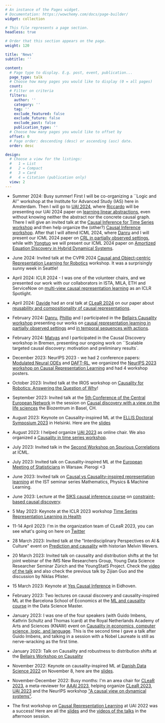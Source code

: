 ```yaml
---
# An instance of the Pages widget.
# Documentation: https://wowchemy.com/docs/page-builder/
widget: collection

# This file represents a page section.
headless: true

# Order that this section appears on the page.
weight: 120

title: 'News'
subtitle: ''

content:
  # Page type to display. E.g. post, event, publication...
  page_type: talk
  # Choose how many pages you would like to display (0 = all pages)
  count: 
  # Filter on criteria
  filters:
    author: ''
    category: ''
    tag: ''
    exclude_featured: false
    exclude_future: false
    exclude_past: false
    publication_type: ''
  # Choose how many pages you would like to offset by
  offset: 0
  # Page order: descending (desc) or ascending (asc) date.
  order: desc

design:
  # Choose a view for the listings:
  #   1 = List
  #   2 = Compact
  #   3 = Card
  #   4 = Citation (publication only)
  view: 2
---
```


- Summer 2024: Busy summer! First I will be co-organizing a ``Logic and AI'' workshop at the 
Institute for Advanced Study (IAS) here in Amsterdam. Then I will go to [UAI 2024](https://www.auai.org/uai2024/), where [Riccardo](https://pages.di.unipi.it/massidda/) will be presenting our UAI 2024 paper on [learning linear abstractions](https://arxiv.org/abs/2406.00394), even without knowing neither the abstract nor the concrete causal graph. There I will give an invited talk at the [Causal Inference for Time Series workshop](https://sites.google.com/view/ci4ts2024/) and then help organize the (other?) [Causal Inference workshop](https://sites.google.com/view/causaluai-2024/home). After that I will attend ICML 2024, where [Danru](https://danrux.github.io/) and I will present our ICML 2024 paper on [CRL in partially observed settings](https://arxiv.org/abs/2403.08335), while with [Yongtuo](https://scholar.google.com/citations?user=EjzPQtMAAAAJ&hl=en) we will present our ICML 2024 paper on [Amortized Equation Discovery in Hybrid Dynamical Systems](https://arxiv.org/abs/2406.03818). 

- June 2024: Invited talk at the CVPR 2024 [Causal and Object-centric Representation Learning for Robotics](https://corrworkshop.github.io/) workshop. It was a surprisingly sunny week in Seattle!

- April 2024: ICLR 2024 - I was one of the volunteer chairs, and we presented our work with our collaborators in ISTA, MILA, ETH and ServiceNow on [multi-view causal representation learning](https://openreview.net/forum?id=OGtnhKQJms) as an ICLR Spotlight.

- April 2024: [Davide](https://davidetalon.github.io/) had an oral talk at [CLeaR 2024](https://www.cclear.cc/2024) on our paper about [reusability and compositionality of causal representations](https://arxiv.org/abs/2403.09830).

- February 2024: [Danru](https://danrux.github.io/), [Phillip](https://phlippe.github.io/) and I participated in the [Bellairs Causality workshop](https://bclworkshop.github.io/2024/) presenting our works on [causal representation learning in partially observed settings](https://arxiv.org/abs/2403.08335) and [in temporal sequences with actions](https://arxiv.org/abs/2306.09643).

- February 2024: [Matyas](https://matyasch.github.io/) and I participated in the Causal Discovery workshop in Bremen, presenting our ongoing work on ``Scalable targeted causal discovery:
motivation and preliminary results`.

- December 2023: NeurIPS 2023 - we had 2 conference papers: [Modulated Neural ODEs](https://arxiv.org/abs/2302.13262) and [DAFT-RL](https://arxiv.org/abs/2307.09205), we organized the [NeurIPS 2023 workshop on Causal Representation Learning](https://crl-workshop.github.io/) and had 4 workshop posters.

- October 2023: Invited talk at the IROS workshop on [Causality for Robotics: Answering the Question of Why](https://sites.google.com/view/iros23-causal-robots)!

- September 2023: Invited talk at the [5th Conference of the Central European Network](https://cen2023.github.io/home/) in the session on [Causal discovery with a view on the life sciences](https://www.conftool.pro/cen2023/index.php?page=browseSessions&form_session=30) the Biozentrum in Basel, CH.

- August 2023: Keynote on Causality-inspired ML at the [ELLIS Doctoral Symposium 2023](https://fcai.fi/eds2023/home) in Helsinki.
Here are the [slides](https://saramagliacane.github.io/slides/ellis_doctoral_symposium2023_magliacane.pdf)

- August 2023: I helped organize [UAI 2023](https://www.auai.org/uai2023/) as online chair. We also organized a [Causality in time series workshop](https://sites.google.com/view/ci4ts2023/home).

- July 2023: Invited talk in the [Second Workshop on Spurious Correlations](https://icml.cc/virtual/2023/workshop/21493) at ICML.  

- July 2023: Invited talk on Causality-inspired ML at the [European Meeting of Statisticians](https://ems2023.org/ems) in Warsaw. Pierogi <3

- June 2023: Invited talk on [Causal vs Causality-inspired representation learning](https://mpml.tecnico.ulisboa.pt/seminars?id=7007) at the IST seminar series Mathematics, Physics & Machine Learning. 

- June 2023: Lecture at the [SIKS causal inference course](https://siks.nl/activities/activities/siks-course-on-causal-inference/) on [constraint-based causal discovery](https://siks.nl/wp-content/uploads/sites/670/2023/05/SIKS_constraint_based_causal_discovery.pdf).

- 5 May 2023: Keynote at the ICLR 2023 workshop [Time Series Representation Learning in Health](https://sites.google.com/view/tsrl4h-iclr2023)

- 11-14 April 2023: I'm in the organization team of CLeaR 2023, you can see what's going on here on [Twitter](https://twitter.com/CLeaR_2022) 

- 28 March 2023: Invited talk at the "Interdisciplinary Perspectives on AI & Culture" event on [Prediction and causality](https://www.eventbrite.com/e/interdisciplinary-perspectives-on-ai-culture-2-prediction-causality-tickets-547750104307) with historian Melvin Wevers.

- 20 March 2023: Invited talk on causality and distribution shifts at the 1st joint webinar of the IMS New Researchers Group, Young Data Science Researcher Seminar Zürich and the YoungStatS Project. Check the [video of the talk](https://www.youtube.com/live/XQ-Udp_WaMM?feature=share&t=2382) and also check the previous talk by Zijian Guo and the discussion by Niklas Pfister.

- 15 March 2023: Keynote at [Yes Causal Inference](https://www.eurandom.tue.nl/event/yes-causal-inference/#Programme_and_Talks) in Eidhoven.

- February 2023: Two lectures on causal discovery and causality-inspired ML at the Barcelona School of Economics at the [ML and causality course](https://events.bse.eu/live/files/3518-21d007-machine-learning-and-causal-inferenceokpdf) in the Data Science Master.

- January 2023: I was one of the four speakers (with Guido Imbens, Kathrin Schultz and Thomas Icard) at the Royal Netherlands Academy of Arts and Sciences (KNAW) event on [Causality in economics, computer science, logic, and language](https://www.knaw.nl/en/events/causality-economics-computer-science-logic-and-language). This is the second time I gave a talk after Guido Imbens, and talking in a session with a Nobel Laureate is still as nerve-wracking as the first time.

- January 2023: Talk on Causality and robustness to distribution shifts at the [Bellairs Workshop on Causality](https://aldro61.github.io/bcl2023/)

- November 2022: Keynote on causality-inspired ML at [Danish Data Science 2022](https://ddsa.dk/keynotespeakers/) on November 8, here are the [slides](https://saramagliacane.github.io/slides/DanishDataScience2022_magliacane.pdf).

- November-December 2022: Busy months: I'm an area chair for [CLeaR 2023](https://www.cclear.cc/2023), a meta-reviewer for [AAAI 2023](https://aaai.org/Conferences/AAAI-23/), helping organize [CLeaR 2023](https://www.cclear.cc/2023), [UAI 2023](https://www.auai.org/uai2022/) and the NeurIPS workshop ["A causal view on dynamical systems"](https://sites.google.com/view/caudyn2022).

- The first workshop on [Causal Representation Learning](https://crl-uai-2022.github.io/) at UAI 2022 was a success! Here are all the [slides](https://crl-uai-2022.github.io/slides-recording/) and the [videos of the talks](https://www.youtube.com/watch?v=kSwURlFarzE) in the afternoon session.